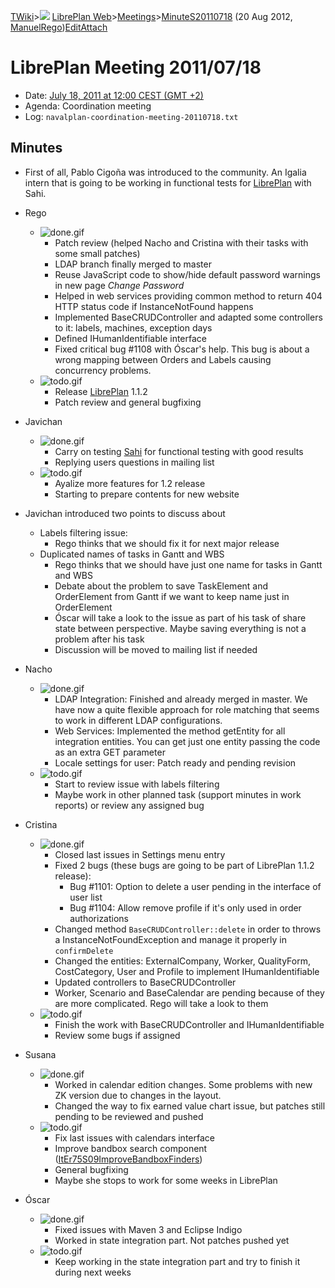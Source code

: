 [TWiki](/twiki/Main/WebHome)&gt;![](/twiki/TWiki/TWikiDocGraphics/web-bg-small.gif) [LibrePlan Web](/twiki/LibrePlan/WebHome)&gt;[Meetings](/twiki/LibrePlan/Meetings)&gt;[MinuteS20110718](http://wiki.libreplan-enterprise.com/twiki/LibrePlan/MinuteS20110718 "Topic revision: 2 (20 Aug 2012 - 09:52:56)") (20 Aug 2012, [ManuelRego](/twiki/Main/ManuelRego))[Edit](http://wiki.libreplan-enterprise.com/twiki/bin/edit/LibrePlan/MinuteS20110718?t=1520337954 "Edit this topic text")[Attach](/twiki/bin/attach/LibrePlan/MinuteS20110718 "Attach an image or document to this topic")

 LibrePlan Meeting 2011/07/18
============================================================================================================================

-   Date: [July 18, 2011 at 12:00 CEST (GMT +2)](http://www.timeanddate.com/worldclock/fixedtime.html?day=18&month=7&year=2011&hour=12&min=0&sec=0&p1=48)
-   Agenda: Coordination meeting
-   Log: `navalplan-coordination-meeting-20110718.txt`

 Minutes
----------------------------------

-   First of all, Pablo Cigoña was introduced to the community. An Igalia intern that is going to be working in functional tests for [LibrePlan](/twiki/LibrePlan/LibrePlan) with Sahi.

-   Rego
    -   ![done.gif](/twiki/TWiki/TWikiDocGraphics/done.gif)
        -   Patch review (helped Nacho and Cristina with their tasks with some small patches)
        -   LDAP branch finally merged to master
        -   Reuse JavaScript code to show/hide default password warnings in new page *Change Password*
        -   Helped in web services providing common method to return 404 HTTP status code if InstanceNotFound happens
        -   Implemented BaseCRUDController and adapted some controllers to it: labels, machines, exception days
        -   Defined IHumanIdentifiable interface
        -   Fixed critical bug \#1108 with Óscar's help. This bug is about a wrong mapping between Orders and Labels causing concurrency problems.
    -   ![todo.gif](/twiki/TWiki/TWikiDocGraphics/todo.gif)
        -   Release [LibrePlan](/twiki/LibrePlan/LibrePlan) 1.1.2
        -   Patch review and general bugfixing

-   Javichan
    -   ![done.gif](/twiki/TWiki/TWikiDocGraphics/done.gif)
        -   Carry on testing [Sahi](http://sahi.co.in/w/) for functional testing with good results
        -   Replying users questions in mailing list
    -   ![todo.gif](/twiki/TWiki/TWikiDocGraphics/todo.gif)
        -   Ayalize more features for 1.2 release
        -   Starting to prepare contents for new website

-   Javichan introduced two points to discuss about
    -   Labels filtering issue:
        -   Rego thinks that we should fix it for next major release
    -   Duplicated names of tasks in Gantt and WBS
        -   Rego thinks that we should have just one name for tasks in Gantt and WBS
        -   Debate about the problem to save TaskElement and OrderElement from Gantt if we want to keep name just in OrderElement
        -   Óscar will take a look to the issue as part of his task of share state between perspective. Maybe saving everything is not a problem after his task
        -   Discussion will be moved to mailing list if needed

-   Nacho
    -   ![done.gif](/twiki/TWiki/TWikiDocGraphics/done.gif)
        -   LDAP Integration: Finished and already merged in master. We have now a quite flexible approach for role matching that seems to work in different LDAP configurations.
        -   Web Services: Implemented the method getEntity for all integration entities. You can get just one entity passing the code as an extra GET parameter
        -   Locale settings for user: Patch ready and pending revision
    -   ![todo.gif](/twiki/TWiki/TWikiDocGraphics/todo.gif)
        -   Start to review issue with labels filtering
        -   Maybe work in other planned task (support minutes in work reports) or review any assigned bug

-   Cristina
    -   ![done.gif](/twiki/TWiki/TWikiDocGraphics/done.gif)
        -   Closed last issues in Settings menu entry
        -   Fixed 2 bugs (these bugs are going to be part of LibrePlan 1.1.2 release):
            -   Bug \#1101: Option to delete a user pending in the interface of user list
            -   Bug \#1104: Allow remove profile if it's only used in order authorizations
        -   Changed method `BaseCRUDController::delete` in order to throws a InstanceNotFoundException and manage it properly in `confirmDelete`
        -   Changed the entities: ExternalCompany, Worker, QualityForm, CostCategory, User and Profile to implement IHumanIdentifiable
        -   Updated controllers to BaseCRUDController
        -   Worker, Scenario and BaseCalendar are pending because of they are more complicated. Rego will take a look to them
    -   ![todo.gif](/twiki/TWiki/TWikiDocGraphics/todo.gif)
        -   Finish the work with BaseCRUDController and IHumanIdentifiable
        -   Review some bugs if assigned

-   Susana
    -   ![done.gif](/twiki/TWiki/TWikiDocGraphics/done.gif)
        -   Worked in calendar edition changes. Some problems with new ZK version due to changes in the layout.
        -   Changed the way to fix earned value chart issue, but patches still pending to be reviewed and pushed
    -   ![todo.gif](/twiki/TWiki/TWikiDocGraphics/todo.gif)
        -   Fix last issues with calendars interface
        -   Improve bandbox search component ([ItEr75S09ImproveBandboxFinders](/twiki/LibrePlan/ItEr75S09ImproveBandboxFinders))
        -   General bugfixing
        -   Maybe she stops to work for some weeks in LibrePlan

-   Óscar
    -   ![done.gif](/twiki/TWiki/TWikiDocGraphics/done.gif)
        -   Fixed issues with Maven 3 and Eclipse Indigo
        -   Worked in state integration part. Not patches pushed yet
    -   ![todo.gif](/twiki/TWiki/TWikiDocGraphics/todo.gif)
        -   Keep working in the state integration part and try to finish it during next weeks

